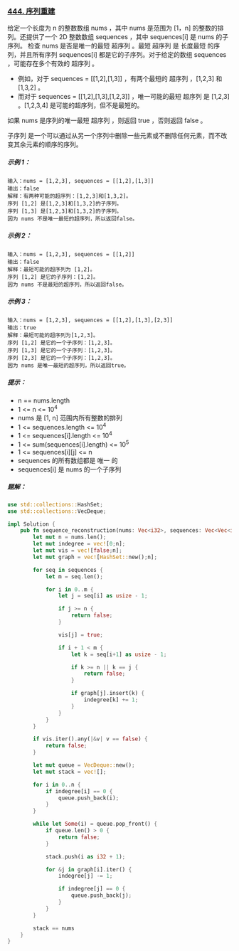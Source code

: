 ### [444. 序列重建](https://leetcode.cn/problems/sequence-reconstruction/)
给定一个长度为 n 的整数数组 nums ，其中 nums 是范围为 [1，n] 的整数的排列。还提供了一个 2D 整数数组 sequences ，其中 sequences[i] 是 nums 的子序列。
检查 nums 是否是唯一的最短 超序列 。最短 超序列 是 长度最短 的序列，并且所有序列 sequences[i] 都是它的子序列。对于给定的数组 sequences ，可能存在多个有效的 超序列 。

- 例如，对于 sequences = [[1,2],[1,3]] ，有两个最短的 超序列 ，[1,2,3] 和 [1,3,2] 。
- 而对于 sequences = [[1,2],[1,3],[1,2,3]] ，唯一可能的最短 超序列 是 [1,2,3] 。[1,2,3,4] 是可能的超序列，但不是最短的。

如果 nums 是序列的唯一最短 超序列 ，则返回 true ，否则返回 false 。

子序列 是一个可以通过从另一个序列中删除一些元素或不删除任何元素，而不改变其余元素的顺序的序列。



##### 示例 1：
```
输入：nums = [1,2,3], sequences = [[1,2],[1,3]]
输出：false
解释：有两种可能的超序列：[1,2,3]和[1,3,2]。
序列 [1,2] 是[1,2,3]和[1,3,2]的子序列。
序列 [1,3] 是[1,2,3]和[1,3,2]的子序列。
因为 nums 不是唯一最短的超序列，所以返回false。
```

##### 示例 2：
```
输入：nums = [1,2,3], sequences = [[1,2]]
输出：false
解释：最短可能的超序列为 [1,2]。
序列 [1,2] 是它的子序列：[1,2]。
因为 nums 不是最短的超序列，所以返回false。
```

##### 示例 3：
```
输入：nums = [1,2,3], sequences = [[1,2],[1,3],[2,3]]
输出：true
解释：最短可能的超序列为[1,2,3]。
序列 [1,2] 是它的一个子序列：[1,2,3]。
序列 [1,3] 是它的一个子序列：[1,2,3]。
序列 [2,3] 是它的一个子序列：[1,2,3]。
因为 nums 是唯一最短的超序列，所以返回true。
```

##### 提示：
- n == nums.length
- 1 <= n <= 10<sup>4</sup>
- nums 是 [1, n] 范围内所有整数的排列
- 1 <= sequences.length <= 10<sup>4</sup>
- 1 <= sequences[i].length <= 10<sup>4</sup>
- 1 <= sum(sequences[i].length) <= 10<sup>5</sup>
- 1 <= sequences[i][j] <= n
- sequences 的所有数组都是 唯一 的
- sequences[i] 是 nums 的一个子序列

##### 题解：
```rust
use std::collections::HashSet;
use std::collections::VecDeque;

impl Solution {
    pub fn sequence_reconstruction(nums: Vec<i32>, sequences: Vec<Vec<i32>>) -> bool {
        let mut n = nums.len();
        let mut indegree = vec![0;n];
        let mut vis = vec![false;n];
        let mut graph = vec![HashSet::new();n];

        for seq in sequences {
            let m = seq.len();

            for i in 0..m {
                let j = seq[i] as usize - 1;

                if j >= n {
                    return false;
                }

                vis[j] = true;

                if i + 1 < m {
                    let k = seq[i+1] as usize - 1;

                    if k >= n || k == j {
                        return false;
                    }

                    if graph[j].insert(k) {
                        indegree[k] += 1;
                    }
                }
            }
        }

        if vis.iter().any(|&v| v == false) {
            return false;
        }

        let mut queue = VecDeque::new();
        let mut stack = vec![];

        for i in 0..n {
            if indegree[i] == 0 {
                queue.push_back(i);
            }
        }

        while let Some(i) = queue.pop_front() {
            if queue.len() > 0 {
                return false;
            }

            stack.push(i as i32 + 1);

            for &j in graph[i].iter() {
                indegree[j] -= 1;

                if indegree[j] == 0 {
                    queue.push_back(j);
                }
            }
        }

        stack == nums
    }
}
```
